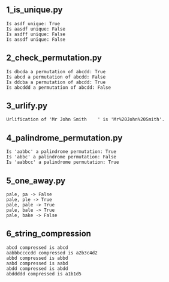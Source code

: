 ## 1_is_unique.py
```
Is asdf unique: True
Is aasdf unique: False
Is asdff unique: False
Is assdf unique: False
```

## 2_check_permutation.py
```
Is dbcda a permutation of abcdd: True
Is abcd a permutation of abcdd: False
Is ddcba a permutation of abcdd: True
Is abcddd a permutation of abcdd: False
```

## 3_urlify.py
```
Urlification of 'Mr John Smith    ' is 'Mr%20John%20Smith'.
```

## 4_palindrome_permutation.py
```
Is 'aabbc' a palindrome permutation: True
Is 'abbc' a palindrome permutation: False
Is 'aabbcc' a palindrome permutation: True
```

## 5_one_away.py
```
pale, pa -> False
pale, ple -> True
pale, pale -> True
pale, bale -> True
pale, bake -> False
```

## 6_string_compression
```
abcd compressed is abcd
aabbbccccdd compressed is a2b3c4d2
abbd compressed is abbd
aabd compressed is aabd
abdd compressed is abdd
abddddd compressed is a1b1d5
```